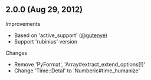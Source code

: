 ## 2.0.0 (Aug 29, 2012)

Improvements

  - Based on 'active_support' ([@gutenye][])
  - Support 'rubinius' version

Changes

  - Remove 'PyFormat', 'Array#extract_extend_options[!]'
  - Change 'Time::Detal' to 'Numberic#time_humanize'


<!--- The following link definition list is generated by PimpMyChangelog --->
[@gutenye]: https://github.com/gutenye
